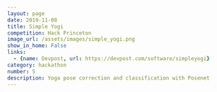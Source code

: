 ```yaml
---
layout: page
date: 2019-11-08
title: Simple Yogi
competition: Hack Princeton
image_url: /assets/images/simple_yogi.png
show_in_home: False
links:
  - {name: Devpost, url: https://devpost.com/software/simpleyogi}
category: hackathon
number: 5
description: Yoga pose correction and classification with Posenet
---
```

